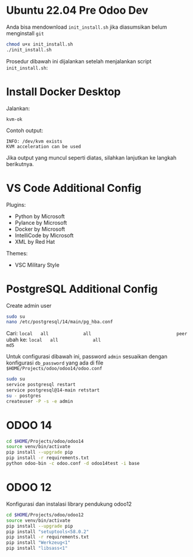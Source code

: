# Ubuntu 22.04 Pre Odoo Dev

Anda bisa mendownload `init_install.sh` jika diasumsikan belum menginstall `git`

```sh
chmod u+x init_install.sh
./init_install.sh
```

Prosedur dibawah ini dijalankan setelah menjalankan script `init_install.sh`:

# Install Docker Desktop

Jalankan:

```sk
kvm-ok
```
Contoh output:

```
INFO: /dev/kvm exists
KVM acceleration can be used
```

Jika output yang muncul seperti diatas, silahkan lanjutkan ke langkah 
berikutnya.


# VS Code Additional Config

Plugins:
- Python by Microsoft
- Pylance by Microsoft
- Docker by Microsoft
- IntelliCode by Microsoft
- XML by Red Hat

Themes:
- VSC Military Style

# PostgreSQL Additional Config

Create admin user

```sh
sudo su
nano /etc/postgresql/14/main/pg_hba.conf
```
 
Cari: `local   all             all                                peer`
ubah ke:  `local   all             all                                md5`

Untuk configurasi dibawah ini, password `admin` sesuaikan 
dengan konfigurasi `db_password` yang ada di file 
`$HOME/Projects/odoo/odoo14/odoo.conf`

```sh
sudo su
service postgresql restart
service postgresql@14-main retstart
su - postgres
createuser -P -s -e admin
```

# ODOO 14

```sh
cd $HOME/Projects/odoo/odoo14
source venv/bin/activate
pip install --upgrade pip
pip install -r requirements.txt
python odoo-bin -c odoo.conf -d odoo14test -i base
```

# ODOO 12

Konfigurasi dan instalasi library pendukung odoo12

```sh
cd $HOME/Projects/odoo/odoo12
source venv/bin/activate
pip install --upgrade pip
pip install "setuptools<58.0.2"
pip install -r requirements.txt
pip install "Werkzeug<1"
pip install "libsass<1"
```
